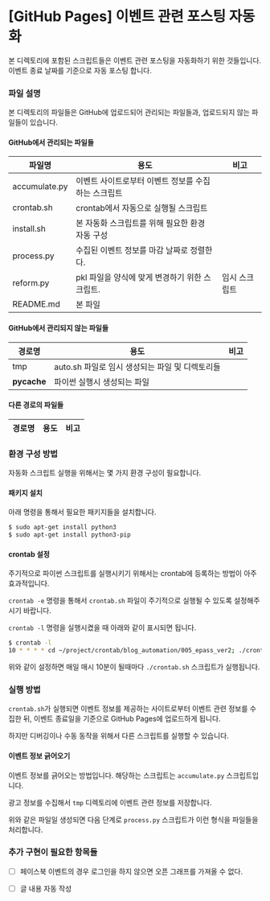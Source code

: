 [GitHub Pages] 이벤트 관련 포스팅 자동화
===


본 디렉토리에 포함된 스크립트들은 이벤트 관련 포스팅을 자동화하기 위한 것들입니다. 
이벤트 종료 날짜를 기준으로 자동 포스팅 합니다. 


### 파일 설명


본 디렉토리의 파일들은 GitHub에 업로드되어 관리되는 파일들과, 
업로드되지 않는 파일들이 있습니다. 


#### GitHub에서 관리되는 파일들


|파일명|용도|비고|
|--|--|--|
|accumulate.py|이벤트 사이트로부터 이벤트 정보를 수집하는 스크립트|   |
|crontab.sh|crontab에서 자동으로 실행될 스크립트|   |
|install.sh|본 자동화 스크립트를 위해 필요한 환경 자동 구성|   |
|process.py|수집된 이벤트 정보를 마감 날짜로 정렬한다.|   |
|reform.py|pkl 파일을 양식에 맞게 변경하기 위한 스크립트.|임시 스크립트|
|README.md|본 파일|   |


#### GitHub에서 관리되지 않는 파일들


|경로명|용도|비고|
|--|--|--|
|tmp|auto.sh 파일로 임시 생성되는 파일 및 디렉토리들|   |
|__pycache__|파이썬 실행시 생성되는 파일|   |


#### 다른 경로의 파일들


|경로명|용도|비고|
|--|--|--|


### 환경 구성 방법


자동화 스크립트 실행을 위해서는 몇 가지 환경 구성이 필요합니다. 


#### 패키지 설치


아래 명령을 통해서 필요한 패키지들을 설치합니다. 


```bash
$ sudo apt-get install python3
$ sudo apt-get install python3-pip
```


#### crontab 설정


주기적으로 파이썬 스크립트를 실행시키기 위해서는 
crontab에 등록하는 방법이 아주 효과적입니다. 


<code>crontab -e</code> 명령을 통해서 <code>crontab.sh</code> 파일이 
주기적으로 실행될 수 있도록 설정해주시기 바랍니다. 


<code>crontab -l</code> 명령을 실행시켰을 때 아래와 같이 표시되면 됩니다. 


```bash
$ crontab -l
10 * * * * cd ~/project/crontab/blog_automation/005_epass_ver2; ./crontab.sh
```


위와 같이 설정하면 매일 매시 10분이 될때마다 
<code>./crontab.sh</code> 스크립트가 실행됩니다. 


### 실행 방법


<code>crontab.sh</code>가 실행되면 
이벤트 정보를 제공하는 사이트로부터 이벤트 관련 정보를 수집한 뒤, 
이벤트 종료일을 기준으로 GitHub Pages에 업로드하게 됩니다. 


하지만 디버깅이나 수동 동작을 위해서 다른 스크립트를 실행할 수 있습니다. 


#### 이벤트 정보 긁어오기


이벤트 정보를 긁어오는 방법입니다. 
해당하는 스크립트는 <code>accumulate.py</code> 스크립트입니다. 


광고 정보를 수집해서 <code>tmp</code> 디렉토리에 
이벤트 관련 정보를 저장합니다. 


위와 같은 파일일 생성되면 다음 단계로 
<code>process.py</code> 스크립트가 이런 형식을 파일들을 처리합니다. 


### 추가 구현이 필요한 항목들


- [ ] 페이스북 이벤트의 경우 로그인을 하지 않으면 오픈 그래프를 가져올 수 없다. 
- [ ] 글 내용 자동 작성




